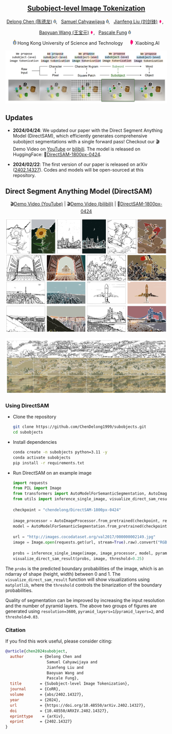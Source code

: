 <div align="center">

## [Subobject-level Image Tokenization](https://arxiv.org/abs/2402.14327)

[Delong Chen (陈德龙)](https://chendelong.world/)
<img src="assets/hkust_logo.png" alt="Logo" width="8">, &nbsp; 
[Samuel Cahyawijaya](https://samuelcahyawijaya.github.io/)
<img src="assets/hkust_logo.png" alt="Logo" width="8">, &nbsp; 
[Jianfeng Liu (刘剑锋)](https://www.linkedin.com/in/jianfeng-liu-9539897b/) 
<img src="assets/xiaobing_logo.jpg" alt="Logo" width="10">, &nbsp; 

[Baoyuan Wang (王宝元)](https://sites.google.com/site/zjuwby/)
<img src="assets/xiaobing_logo.jpg" alt="Logo" width="10">, &nbsp; 
[Pascale Fung](https://pascale.home.ece.ust.hk/)
<img src="assets/hkust_logo.png" alt="Logo" width="8"> &nbsp; 

<img src="assets/hkust_logo.png" alt="Logo" width="10"> Hong Kong University of Science and Technology &nbsp; &nbsp; 
<img src="assets/xiaobing_logo.jpg" alt="Logo" width="15"> Xiaobing.AI


<!-- [[arXiv]](https://arxiv.org/abs/2402.14327)&nbsp;|&nbsp;
[[Github]](https://github.com/ChenDelong1999/subobjects) -->

</div>

![teaser](assets/teaser.png)


## Updates
- **2024/04/24**: We updated our paper with the Direct Segment Anything Model (DirectSAM), which efficiently generates comprehensive subobject segmentations with a single forward pass! Checkout our 🎬Demo Video on [YouTube](https://www.youtube.com/watch?v=tlNs7xUQ0x4) or [bilibili](https://www.bilibili.com/video/BV1yH4y1A7V3/). The model is released on HuggingFace: 🤗[DirectSAM-1800px-0424](https://huggingface.co/chendelong/DirectSAM-1800px-0424).


- **2024/02/22**: The first version of our paper is released on arXiv ([2402.14327](https://arxiv.org/abs/2402.14327)). Codes and models will be open-sourced at this repository.


## Direct Segment Anything Model (DirectSAM)

<div align="center">

🎬[Demo Video (YouTube)](https://www.youtube.com/watch?v=tlNs7xUQ0x4) | 🎬[Demo Video (bilibili)](https://www.bilibili.com/video/BV1yH4y1A7V3) | 🤗[DirectSAM-1800px-0424](https://huggingface.co/chendelong/DirectSAM-1800px-0424)

</div>


![DirectSAM visualizations](assets/DirectSAM_visualizations.jpg)

![DirectSAM qingming](assets/DirectSAM_qingming.jpg)


### Using DirectSAM

- Clone the repository 

    ```bash
    git clone https://github.com/ChenDelong1999/subobjects.git
    cd subobjects
    ```

- Install dependencies

    ```bash
    conda create -n subobjects python=3.11 -y
    conda activate subobjects
    pip install -r requirements.txt
    ```

- Run DirectSAM on an example image

    ```python
    import requests
    from PIL import Image
    from transformers import AutoModelForSemanticSegmentation, AutoImageProcessor
    from utils import inference_single_image, visualize_direct_sam_result

    checkpoint = "chendelong/DirectSAM-1800px-0424"

    image_processor = AutoImageProcessor.from_pretrained(checkpoint, reduce_labels=True)
    model = AutoModelForSemanticSegmentation.from_pretrained(checkpoint).to('cuda').eval()

    url = "http://images.cocodataset.org/val2017/000000002149.jpg"
    image = Image.open(requests.get(url, stream=True).raw).convert("RGB")

    probs = inference_single_image(image, image_processor, model, pyramid_layers=0)
    visualize_direct_sam_result(probs, image, threshold=0.25)
    ```

The `probs` is the predicted boundary probabilities of the image, which is an ndarray of shape (height, width) between 0 and 1. The `visualize_direct_sam_result` function will show visualizations using `matplotlib`, where the `threshold` controls the binarization of the boundary probabilities.

Quality of segmentation can be improved by increasing the input resolution and the number of pyramid layers. The above two groups of figures are generated using `resolution=3600`, `pyramid_layers=1`/`pyramid_layers=2`, and `threshold=0.03`.


### Citation

If you find this work useful, please consider citing:

```bibtex
@article{chen2024subobject,
  author       = {Delong Chen and
                  Samuel Cahyawijaya and
                  Jianfeng Liu and
                  Baoyuan Wang and
                  Pascale Fung},
  title        = {Subobject-level Image Tokenization},
  journal      = {CoRR},
  volume       = {abs/2402.14327},
  year         = {2024},
  url          = {https://doi.org/10.48550/arXiv.2402.14327},
  doi          = {10.48550/ARXIV.2402.14327},
  eprinttype    = {arXiv},
  eprint       = {2402.14327}
}
```
